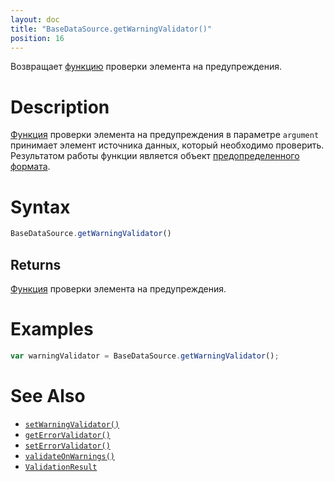 ```yaml
---
layout: doc
title: "BaseDataSource.getWarningValidator()"
position: 16
---
```


Возвращает [функцию](../../../KeyConcepts/Script/) проверки элемента на предупреждения.

# Description

[Функция](../../../KeyConcepts/Script/) проверки элемента на предупреждения в параметре `argument` принимает
элемент источника данных, который необходимо проверить. Результатом работы функции является объект
[предопределенного формата](../ValidationResult/).

# Syntax

```js
BaseDataSource.getWarningValidator()
```

## Returns

[Функция](../../../KeyConcepts/Script/) проверки элемента на предупреждения.

# Examples

```js
var warningValidator = BaseDataSource.getWarningValidator();
```

# See Also

* [`setWarningValidator()`](../BaseDataSource.setWarningValidator/)
* [`getErrorValidator()`](../BaseDataSource.getErrorValidator/)
* [`setErrorValidator()`](../BaseDataSource.setErrorValidator/)
* [`validateOnWarnings()`](../BaseDataSource.validateOnWarnings/)
* [`ValidationResult`](../ValidationResult/)
